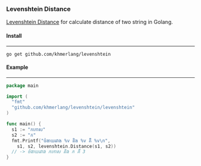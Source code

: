 ### Levenshtein Distance

[Levenshtein Distance](http://en.wikipedia.org/wiki/Levenshtein_distance) for calculate distance of two string in Golang.

#### Install
-------

    go get github.com/khmerlang/levenshtein

#### Example
-------

```go
package main

import (
  "fmt"
  "github.com/khmerlang/levenshtein/levenshtein"
)

func main() {
  s1 := "កកោស"
  s2 := "ក"
  fmt.Printf("ចំងាយរវាង %v និង %v គឺ %v\n",
    s1, s2, levenshtein.Distance(s1, s2))
  // -> ចំងាយរវាង កកោស និង ក គឺ 3
}

```
